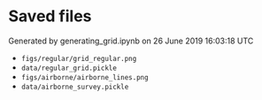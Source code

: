 # Saved files 


Generated by generating_grid.ipynb on 26 June 2019 16:03:18 UTC

*  `figs/regular/grid_regular.png` 
*  `data/regular_grid.pickle` 
*  `figs/airborne/airborne_lines.png` 
*  `data/airborne_survey.pickle` 
